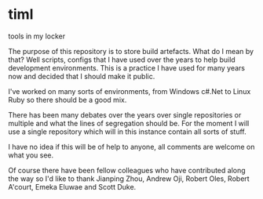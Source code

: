 timl
====

tools in my locker

The purpose of this repository is to store build artefacts. What do I mean by that? Well scripts, configs that I have used over the years to help build development environments. This is a practice I have used for many years now and decided that I should make it public.

I've worked on many sorts of environments, from Windows c#.Net to Linux Ruby so there should be a good mix.

There has been many debates over the years over single repositories or multiple and what the lines of segregation should be. For the moment I will use a single repository which will in this instance contain all sorts of stuff.

I have no idea if this will be of help to anyone, all comments are welcome on what you see.

Of course there have been fellow colleagues who have contributed along the way so I'd like to thank Jianping Zhou, Andrew Oji, Robert Oles, Robert A'court, Emeka Eluwae and Scott Duke.
